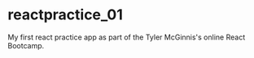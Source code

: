 # reactpractice_01
My first react practice app as part of the Tyler McGinnis's online React Bootcamp. 


